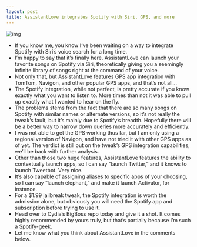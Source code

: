 ```yaml
---
layout: post
title: AssistantLove integrates Spotify with Siri, GPS, and more
---
```

![img](http://media.idownloadblog.com/wp-content/uploads/2012/02/AssistantLove-Screenshot.jpg)
* If you know me, you know I’ve been waiting on a way to integrate Spotify with Siri’s voice search for a long time.
* I’m happy to say that it’s finally here. AssistantLove can launch your favorite songs on Spotify via Siri, theoretically giving you a seemingly infinite library of songs right at the command of your voice.
* Not only that, but AssistantLove features GPS app integration with TomTom, Navigon, and other popular GPS apps, and that’s not all…
* The Spotify integration, while not perfect, is pretty accurate if you know exactly what you want to listen to. More times than not it was able to pull up exactly what I wanted to hear on the fly.
* The problems stems from the fact that there are so many songs on Spotify with similar names or alternate versions, so it’s not really the tweak’s fault, but it’s mainly due to Spotify’s breadth. Hopefully there will be a better way to narrow down queries more accurately and efficiently.
* I was not able to get the GPS working thus far, but I am only using a regional version of Navigon, and have not tried it with other GPS apps as of yet. The verdict is still out on the tweak’s GPS integration capabilities, we’ll be back with further analysis.
* Other than those two huge features, AssistantLove features the ability to contextually launch apps, so I can say “launch Twitter,” and it knows to launch Tweetbot. Very nice.
* It’s also capable of assigning aliases to specific apps of your choosing, so I can say “launch elephant,” and make it launch Activator, for instance.
* For a $1.99 jailbreak tweak, the Spotify integration is worth the admission alone, but obviously you will need the Spotify app and subscription before trying to use it.
* Head over to Cydia’s BigBoss repo today and give it a shot. It comes highly recommended by yours truly, but that’s partially because I’m such a Spotify-geek.
* Let me know what you think about AssistantLove in the comments below.

